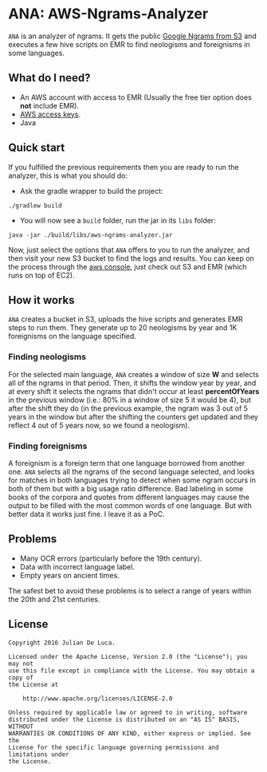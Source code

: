 # ANA: AWS-Ngrams-Analyzer
`ANA` is an analyzer of ngrams. It gets the public [Google Ngrams from S3](https://aws.amazon.com/datasets/google-books-ngrams/) and executes a few hive scripts on EMR to find neologisms and foreignisms in some languages.

## What do I need?
- An AWS account with access to EMR (Usually the free tier option does **not** include EMR).
- [AWS access keys](http://docs.aws.amazon.com/general/latest/gr/managing-aws-access-keys.html).
- Java


## Quick start
If you fulfilled the previous requirements then you are ready to run the analyzer, this is what you should do:
- Ask the gradle wrapper to build the project:
```
./gradlew build
```
- You will now see a `build` folder, run the jar in its `libs` folder:
```
java -jar ./build/libs/aws-ngrams-analyzer.jar
```

Now, just select the options that `ANA` offers to you to run the analyzer, and then visit your new S3 bucket to find the logs and results. You can keep on the process through the [aws console](https://console.aws.amazon.com), just check out S3 and EMR (which runs on top of EC2).


## How it works
`ANA` creates a bucket in S3, uploads the hive scripts and generates EMR steps to run them. They generate up to 20 neologisms by year and 1K foreignisms on the language specified.

### Finding neologisms
For the selected main language, `ANA` creates a window of size **W** and selects all of the ngrams in that period. Then, it shifts the window year by year, and at every shift it selects the ngrams that didn't occur at least **percentOfYears** in the previous window (i.e.: 80% in a window of size 5 it would be 4), but after the shift they do (in the previous example, the ngram was 3 out of 5 years in the window but after the shifting the counters get updated and they reflect 4 out of 5 years now, so we found a neologism).

### Finding foreignisms
A foreignism is a foreign term that one language borrowed from another one. `ANA` selects all the ngrams of the second language selected, and looks for matches in both languages trying to detect when some ngram occurs in both of them but with a big usage ratio difference. Bad labeling in some books of the corpora and quotes from different languages may cause the output to be filled with the most common words of one language. But with better data it works just fine. I leave it as a PoC.


## Problems
- Many OCR errors (particularly before the 19th century).
- Data with incorrect language label.
- Empty years on ancient times.

The safest bet to avoid these problems is to select a range of years within the 20th and 21st centuries.

## License
```text
Copyright 2016 Julian De Luca.

Licensed under the Apache License, Version 2.0 (the "License"); you may not
use this file except in compliance with the License. You may obtain a copy of
the License at

    http://www.apache.org/licenses/LICENSE-2.0

Unless required by applicable law or agreed to in writing, software
distributed under the License is distributed on an "AS IS" BASIS, WITHOUT
WARRANTIES OR CONDITIONS OF ANY KIND, either express or implied. See the
License for the specific language governing permissions and limitations under
the License.
```
